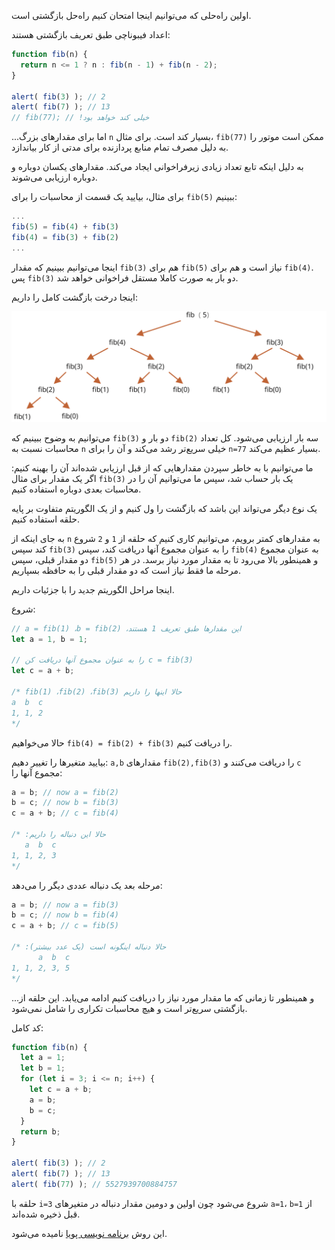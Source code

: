 اولین راه‌حلی که می‌توانیم اینجا امتحان کنیم راه‌حل بازگشتی است.

اعداد فیبوناچی طبق تعریف بازگشتی هستند:

```js run
function fib(n) {
  return n <= 1 ? n : fib(n - 1) + fib(n - 2);
}

alert( fib(3) ); // 2
alert( fib(7) ); // 13
// fib(77); // !خیلی کند خواهد بود
```

...اما برای مقدارهای بزرگ `n` بسیار کند است. برای مثال، `fib(77)` ممکن است موتور را به دلیل مصرف تمام منابع پردازنده برای مدتی از کار بیاندازد.

به دلیل اینکه تابع تعداد زیادی زیرفراخوانی ایجاد می‌کند. مقدارهای یکسان دوباره و دوباره ارزیابی می‌شوند.

برای مثال، بیایید یک قسمت از محاسبات را برای `fib(5)` ببینیم:

```js no-beautify
...
fib(5) = fib(4) + fib(3)
fib(4) = fib(3) + fib(2)
...
```

اینجا می‌توانیم ببینیم که مقدار `fib(3)` هم برای `fib(5)` نیاز است و هم برای `fib(4)`. پس `fib(3)` دو بار به صورت کاملا مستقل فراخوانی خواهد شد.

اینجا درخت بازگشت کامل را داریم:

![fibonacci recursion tree](fibonacci-recursion-tree.svg)

می‌توانیم به وضوح ببینیم که `fib(3)` دو بار و `fib(2)` سه بار ارزیابی می‌شود. کل تعداد محاسبات نسبت به `n` خیلی سریع‌تر رشد می‌کند و آن را برای `n=77` بسیار عظیم می‌کند.

ما می‌توانیم با به خاطر سپردن مقدارهایی که از قبل ارزیابی شده‌اند آن را بهینه کنیم: اگر یک مقدار برای مثال `fib(3)` یک بار حساب شد، سپس ما می‌توانیم آن را در محاسبات بعدی دوباره استفاده کنیم.

یک نوع دیگر می‌تواند این باشد که بازگشت را ول کنیم و از یک الگوریتم متفاوت بر پایه حلقه استفاده کنیم.

به جای اینکه از `n` به مقدارهای کمتر برویم، می‌توانیم کاری کنیم که حلقه از `1` و `2` شروع کند سپس `fib(3)` را به عنوان مجموع آنها دریافت کند، سپس `fib(4)` به عنوان مجموع دو مقدار قبلی، سپس `fib(5)` و همینطور بالا می‌رود تا به مقدار مورد نیاز برسد. در هر مرحله ما فقط نیاز است که دو مقدار قبلی را به حافظه بسپاریم.

اینجا مراحل الگوریتم جدید را با جزئیات داریم.

شروع:

```js
// a = fib(1) ،b = fib(2) ،این مقدارها طبق تعریف 1 هستند
let a = 1, b = 1;

// را به عنوان مجموع آنها دریافت کن c = fib(3)
let c = a + b;

/* fib(1) ،fib(2) ،fib(3) حالا اینها را داریم
a  b  c
1, 1, 2
*/
```

حالا می‌خواهیم `fib(4) = fib(2) + fib(3)` را دریافت کنیم.

بیایید متغیرها را تغییر دهیم: `a,b` مقدارهای `fib(2),fib(3)` را دریافت می‌کنند و `c` مجموع آنها را:

```js no-beautify
a = b; // now a = fib(2)
b = c; // now b = fib(3)
c = a + b; // c = fib(4)

/* :حالا این دنباله را داریم
   a  b  c
1, 1, 2, 3
*/
```

مرحله بعد یک دنباله عددی دیگر را می‌دهد:

```js no-beautify
a = b; // now a = fib(3)
b = c; // now b = fib(4)
c = a + b; // c = fib(5)

/* :حالا دنباله اینگونه است (یک عدد بیشتر)
      a  b  c
1, 1, 2, 3, 5
*/
```

...و همینطور تا زمانی که ما مقدار مورد نیاز را دریافت کنیم ادامه می‌یابد. این حلقه از بازگشتی سریع‌تر است و هیچ محاسبات تکراری را شامل نمی‌شود.

کد کامل:

```js run
function fib(n) {
  let a = 1;
  let b = 1;
  for (let i = 3; i <= n; i++) {
    let c = a + b;
    a = b;
    b = c;
  }
  return b;
}

alert( fib(3) ); // 2
alert( fib(7) ); // 13
alert( fib(77) ); // 5527939700884757
```

حلقه با `i=3` شروع می‌شود چون اولین و دومین مقدار دنباله در متغیرهای `a=1`، `b=1` از قبل ذخیره شده‌اند.

این روش [برنامه نویسی پویا](https://fa.wikipedia.org/wiki/برنامه%E2%80%8Cنویسی_پویا) نامیده می‌شود.
